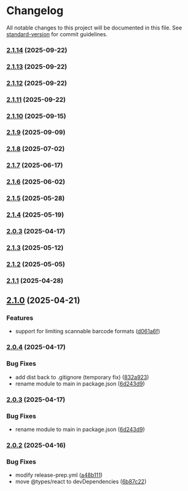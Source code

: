 # Changelog

All notable changes to this project will be documented in this file. See [standard-version](https://github.com/conventional-changelog/standard-version) for commit guidelines.

### [2.1.14](https://github.com/jamenamcinteer/react-qr-barcode-scanner/compare/v2.1.12...v2.1.14) (2025-09-22)

### [2.1.13](https://github.com/jamenamcinteer/react-qr-barcode-scanner/compare/v2.1.12...v2.1.13) (2025-09-22)

### [2.1.12](https://github.com/jamenamcinteer/react-qr-barcode-scanner/compare/v2.1.11...v2.1.12) (2025-09-22)

### [2.1.11](https://github.com/jamenamcinteer/react-qr-barcode-scanner/compare/v2.1.10...v2.1.11) (2025-09-22)

### [2.1.10](https://github.com/jamenamcinteer/react-qr-barcode-scanner/compare/v2.1.9...v2.1.10) (2025-09-15)

### [2.1.9](https://github.com/jamenamcinteer/react-qr-barcode-scanner/compare/v2.1.8...v2.1.9) (2025-09-09)

### [2.1.8](https://github.com/jamenamcinteer/react-qr-barcode-scanner/compare/v2.1.7...v2.1.8) (2025-07-02)

### [2.1.7](https://github.com/jamenamcinteer/react-qr-barcode-scanner/compare/v2.1.6...v2.1.7) (2025-06-17)

### [2.1.6](https://github.com/jamenamcinteer/react-qr-barcode-scanner/compare/v2.1.5...v2.1.6) (2025-06-02)

### [2.1.5](https://github.com/jamenamcinteer/react-qr-barcode-scanner/compare/v2.1.4...v2.1.5) (2025-05-28)

### [2.1.4](https://github.com/jamenamcinteer/react-qr-barcode-scanner/compare/v2.1.3...v2.1.4) (2025-05-19)

### [2.0.3](https://github.com/jamenamcinteer/react-qr-barcode-scanner/compare/v2.0.2...v2.0.3) (2025-04-17)

### [2.1.3](https://github.com/jamenamcinteer/react-qr-barcode-scanner/compare/v2.1.2...v2.1.3) (2025-05-12)

### [2.1.2](https://github.com/jamenamcinteer/react-qr-barcode-scanner/compare/v2.1.1...v2.1.2) (2025-05-05)

### [2.1.1](https://github.com/jamenamcinteer/react-qr-barcode-scanner/compare/v2.1.0...v2.1.1) (2025-04-28)

## [2.1.0](https://github.com/jamenamcinteer/react-qr-barcode-scanner/compare/v2.0.4...v2.1.0) (2025-04-21)


### Features

* support for limiting scannable barcode formats ([d061a6f](https://github.com/jamenamcinteer/react-qr-barcode-scanner/commit/d061a6fc781cf7c4257e4d0a6a26395742de47f9))

### [2.0.4](https://github.com/jamenamcinteer/react-qr-barcode-scanner/compare/v2.0.2...v2.0.4) (2025-04-17)


### Bug Fixes

* add dist back to .gitignore (temporary fix) ([832a923](https://github.com/jamenamcinteer/react-qr-barcode-scanner/commit/832a923da12387e34cc9b3fcfe4bdea8568be978))
* rename module to main in package.json ([6d243d9](https://github.com/jamenamcinteer/react-qr-barcode-scanner/commit/6d243d940ae5dc5786e5cdb83821d5e97694b9c8))

### [2.0.3](https://github.com/jamenamcinteer/react-qr-barcode-scanner/compare/v2.0.2...v2.0.3) (2025-04-17)


### Bug Fixes

* rename module to main in package.json ([6d243d9](https://github.com/jamenamcinteer/react-qr-barcode-scanner/commit/6d243d940ae5dc5786e5cdb83821d5e97694b9c8))

### [2.0.2](https://github.com/jamenamcinteer/react-qr-barcode-scanner/compare/v2.0.1...v2.0.2) (2025-04-16)


### Bug Fixes

* modify release-prep.yml ([a48b111](https://github.com/jamenamcinteer/react-qr-barcode-scanner/commit/a48b11189ad3dc293438fd4c6e9723fde88fe15e))
* move @types/react to devDependencies ([6b87c22](https://github.com/jamenamcinteer/react-qr-barcode-scanner/commit/6b87c226ab1ddde3ee336b354563b5042d91acbc))
